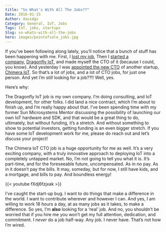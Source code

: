 ```yaml
---
title: "So What's With All The Jobs??"
Date: 2016-01-15
Author: davidgs
Category: General, IoT, Jobs
Tags: IoT, jobs, startups
Slug: so-whats-with-all-the-jobs
hero: images/pointofsale_jobs.jpg
---
```


If you’ve been following along lately, you’ll notice that a bunch of stuff has been happening with me. First, I [lost my job](/posts/work/a-shock-to-the-system/), Then I [started a company](/posts/work/gulp-im-really-doing-this/), [Dragonfly IoT](https://dragonflyiot.com/), and made myself the CTO of it (because I could, you know). And yesterday I was [appointed the new CTO](https://www.chimeraiot.com/chimera/default/leadership) of another startup, [Chimera IoT](https://www.chimeraiot.com/chimera/default/index). So that’s a lot of jobs, and a lot of CTO jobs, for just one person. And yet I’m *still* looking for a job??!! Well, yes.

Here’s why:

The Dragonfly IoT job is my own company. I’m doing consulting, and IoT development, for other folks. I did land a nice contract, which I’m about to finish up, and I’m really happy about that. I’ve been spending time with my former Sun Microsystems Mentor discussing the possibility of launching our own IoT hardware and SDK, and that would be a great thing to do, ultimately, but without funding, it’s a stretch. And without something to show to potential investors, getting funding is an even bigger stretch. If you have some IoT development work for me, please do reach out and let’s discuss your project!

The Chimera IoT CTO job is a huge opportunity for me as well. It’s a very exciting company, with a truly innovative approach to deploying IoT into a completely untapped market. No, I’m not going to tell you what it is. It’s part-time, and for the foreseeable future, uncompensated. As in no pay. As in it doesn’t pay the bills. It may, someday, but for now, I still have kids, and a mortgage, and bills to pay. And boundless energy!

{{< youtube fXdj6fzjxak >}}

I’ve caught the start-up bug. I want to do things that make a difference in the world. I want to contribute wherever and however I can. And yes, I am willing to work 18 hours a day, at as many jobs as it takes, to make a difference. So yes, I’m **also** looking for a ‘real’ job. And no, you shouldn’t be worried that if you hire me you won’t get my full attention, dedication, and commitment. I *never* do a job half-way. Any job. I never have. That’s not how I’m wired.
